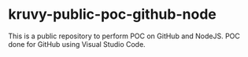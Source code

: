 # kruvy-public-poc-github-node
This is a public repository to perform POC on GitHub and NodeJS.
POC done for GitHub using Visual Studio Code.
